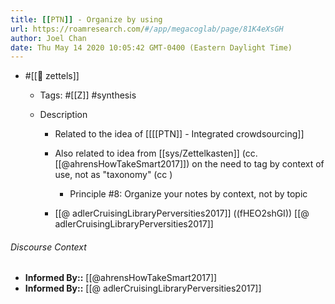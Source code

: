 ```yaml
---
title: [[PTN]] - Organize by using
url: https://roamresearch.com/#/app/megacoglab/page/81K4eXsGH
author: Joel Chan
date: Thu May 14 2020 10:05:42 GMT-0400 (Eastern Daylight Time)
---
```


- #[[🌲 zettels]]

    - Tags: #[[Z]] #synthesis

    - Description

        - Related to the idea of [[[[PTN]] - Integrated crowdsourcing]]

        - Also related to idea from [[sys/Zettelkasten]] (cc. [[@ahrensHowTakeSmart2017]]) on the need to tag by context of use, not as  "taxonomy" (cc )

            - Principle #8: Organize your notes by context, not by topic

        - [[@ adlerCruisingLibraryPerversities2017]] ((fHEO2shGI)) [[@ adlerCruisingLibraryPerversities2017]]

###### Discourse Context

- **Informed By::** [[@ahrensHowTakeSmart2017]]
- **Informed By::** [[@ adlerCruisingLibraryPerversities2017]]
